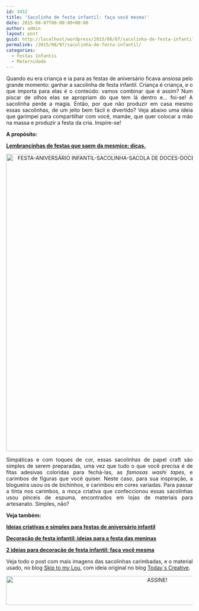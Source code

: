 ```yaml
---
id: 3452
title: 'Sacolinha de festa infantil: faça você mesma!'
date: 2015-08-07T00:00:00+00:00
author: admin
layout: post
guid: http://localhost/wordpress/2015/08/07/sacolinha-de-festa-infantil/
permalink: /2015/08/07/sacolinha-de-festa-infantil/
categories:
  - Festas Infantis
  - Maternidade
---
```

<p align="justify">
  Quando eu era criança e ia para as festas de aniversário ficava ansiosa pelo grande momento: ganhar a sacolinha de festa infantil. Criança é criança, e o que importa para elas é o conteúdo: vamos combinar que é assim? Num piscar de olhos elas se apropriam do que tem lá dentro e… foi-se! A sacolinha perde a magia. Então, por que não produzir em casa mesmo essas sacolinhas, de um jeito bem fácil e divertido? Veja abaixo uma ideia que garimpei para compartilhar com você, mamãe, que quer colocar a mão na massa e produzir a festa da cria. Inspire-se!
</p>

<p align="justify">
  <strong>A propósito:</strong>
</p>

<p align="justify">
  <a href="http://www.trololodemulher.com.br/2014/04/23/lembrancinha-festa-aniversario/" target="_blank"><strong>Lembrancinhas de festas que saem da mesmice: dicas.</strong></a>
</p>

<p align="center">
  <a href="http://www.trololodemulher.com.br/blog/wp-content/uploads/2015/07/FESTA-ANIVERSÁRIO-INFANTIL-SACOLINHA-SACOLA-DE-DOCES-DOCES.jpg"><img class="alignnone size-full wp-image-11189" src="http://www.trololodemulher.com.br/blog/wp-content/uploads/2015/07/FESTA-ANIVERSÁRIO-INFANTIL-SACOLINHA-SACOLA-DE-DOCES-DOCES.jpg" alt="FESTA-ANIVERSÁRIO INFANTIL-SACOLINHA-SACOLA DE DOCES-DOCES" width="533" height="800" /></a>
</p>

<p align="justify">
  Simpáticas e com toques de cor, essas sacolinhas de papel craft são simples de serem preparadas, uma vez que tudo o que você precisa é de fitas adesivas coloridas para fechá-las, as <em>famosas washi tapes</em>, e carimbos de figuras que você quiser. Neste caso, para sua inspiração, a blogueira usou os de bichinhos, e carimbou em cores variadas. Para passar a tinta nos carimbos, a moça criativa que confeccionou essas sacolinhas usou pinceis de espuma, encontrados em lojas de materiais para artesanato. Simples, não?
</p>

<p align="justify">
  <strong>Veja também:</strong>
</p>

<p align="justify">
  <a href="http://www.trololodemulher.com.br/2011/05/23/festas-aniversario-infantil/" target="_blank"><strong>Ideias criativas e simples para festas de aniversário infantil</strong></a>
</p>

<p align="justify">
  <a href="http://www.decoracaodacasa.com/decoracao-festa-infantil/" target="_blank"><strong>Decoração de festa infantil: ideias para a festa das meninas</strong></a>
</p>

<p align="justify">
  <a href="http://www.decoracaodacasa.com/festa-decoracao-infantil/" target="_blank"><strong>2 ideias para decoração de festa infantil: faça você mesma</strong></a>
</p>

<p align="justify">
  Veja todo o post com mais imagens das sacolinhas carimbadas, e o material usado, no blog <a href="http://www.skiptomylou.org/2014/10/18/diy-goodie-bags/?utm_source=feedburner&utm_medium=email&utm_campaign=Feed%3A+skiptomyloublog+%28Skip+To+My+Lou%29" target="_blank">Skip to my Lou</a>, com ideia original no blog <a href="http://todayscreativelife.com/" target="_blank">Today´s Creative</a>.
</p>

<p align="center">
  <a href="http://feedburner.google.com/fb/a/mailverify?uri=blogBichaFemea&loc=en_US" target="_blank"><img class="alignnone size-full wp-image-10439" src="http://www.trololodemulher.com.br/blog/wp-content/uploads/2014/09/ASSINE.png" alt="ASSINE!" width="800" height="78" /></a>
</p>

<p align="justify">